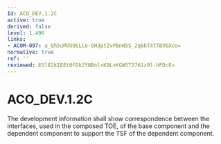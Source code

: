 ```yaml
---
Id: ACO_DEV.1.2C
active: true
derived: false
level: 1.496
links:
- ACOM-097: a_Qh5uMVU9GLCe-OH3ptZvPBnN5S_2q6hT4tTBVbXco=
normative: true
ref: ''
reviewed: ESl82kIEEt0fDk2YNBnlxK9LxKGW5T2761z9l-hPDcE=
---
```


# ACO_DEV.1.2C

The development information shall show correspondence between the interfaces, used in the composed TOE, of the base component and the dependent component to support the TSF of the dependent component.